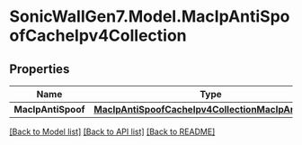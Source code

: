 # SonicWallGen7.Model.MacIpAntiSpoofCacheIpv4Collection

## Properties

Name | Type | Description | Notes
------------ | ------------- | ------------- | -------------
**MacIpAntiSpoof** | [**MacIpAntiSpoofCacheIpv4CollectionMacIpAntiSpoof**](MacIpAntiSpoofCacheIpv4CollectionMacIpAntiSpoof.md) |  | [optional] 

[[Back to Model list]](../README.md#documentation-for-models) [[Back to API list]](../README.md#documentation-for-api-endpoints) [[Back to README]](../README.md)

